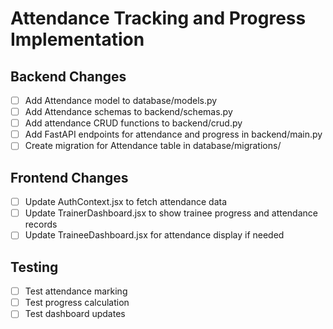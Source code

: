# Attendance Tracking and Progress Implementation

## Backend Changes
- [ ] Add Attendance model to database/models.py
- [ ] Add Attendance schemas to backend/schemas.py
- [ ] Add attendance CRUD functions to backend/crud.py
- [ ] Add FastAPI endpoints for attendance and progress in backend/main.py
- [ ] Create migration for Attendance table in database/migrations/

## Frontend Changes
- [ ] Update AuthContext.jsx to fetch attendance data
- [ ] Update TrainerDashboard.jsx to show trainee progress and attendance records
- [ ] Update TraineeDashboard.jsx for attendance display if needed

## Testing
- [ ] Test attendance marking
- [ ] Test progress calculation
- [ ] Test dashboard updates
